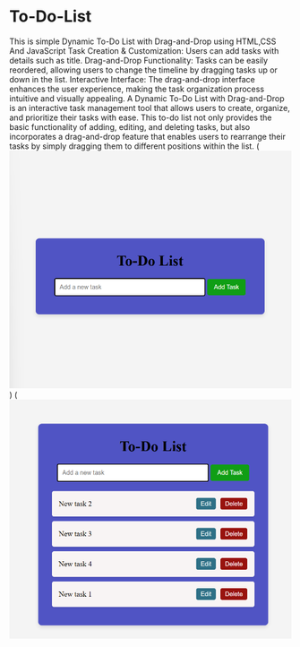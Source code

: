 # To-Do-List
This is simple Dynamic To-Do List with Drag-and-Drop using HTML,CSS And JavaScript
Task Creation & Customization: Users can add tasks with details such as title.
Drag-and-Drop Functionality: Tasks can be easily reordered, allowing users to change the timeline by dragging tasks up or down in the list.
Interactive Interface: The drag-and-drop interface enhances the user experience, making the task organization process intuitive and visually appealing.
A Dynamic To-Do List with Drag-and-Drop is an interactive task management tool that allows users to create, organize, and prioritize their tasks with ease. This to-do list not only provides the basic functionality of adding, editing, and deleting tasks, but also incorporates a drag-and-drop feature that enables users to rearrange their tasks by simply dragging them to different positions within the list.
(![image](https://github.com/tharugubhavana/To-Do-List/blob/c780b535ddca189afd2f48805113433a3f7dd806/Screenshot%202024-12-30%20152940.png))
(![image](https://github.com/tharugubhavana/To-Do-List/blob/305d12a7cdd33d7f782072edc07c54e72e022026/Screenshot%202024-12-30%20153058.png)
